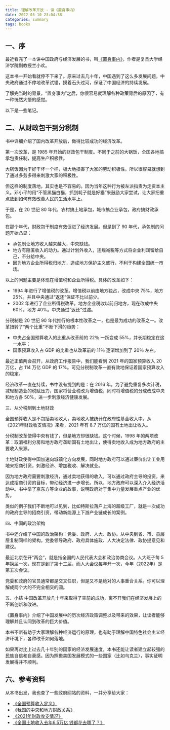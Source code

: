 ```yaml
---
title: 理解改革开放 - 读《置身事内》
date: 2022-03-10 23:04:38
categories: summary
tags: books
---
```


## 一、序

最近看完了一本讲中国政府与经济发展的书，叫[《置身事内》](https://book.douban.com/subject/35546622/)，作者是复旦大学经济学院副教授兰小欢。

这本书一开始看就停不下来了。原来过去几十年，中国遇到了这么多发展问题，中央政府通过不停地改革试错，摸着石头过河，保证了中国经济的持续发展。

了解完当时的背景，“置身事内”之后，你很容易就理解各种政策背后的原因了，有一种恍然大悟的感觉。

以下是一些笔记。

## 二、从财政包干到分税制

书中详细介绍了国内改革开放后，做得比较成功的经济改革。

第一次改革，是 1985 年开始的财政包干制度。不同于之前的大锅饭，全国各地搞承包责任制，提高生产积极性。

大锅饭因为干好干坏一个样，极大地损害了大家的劳动积极性。所以很容易就想到了通过多劳多得来刺激大家的积极性。

但这样的制度落地，其实也是不容易的。因为当年这种行为被左派指责为走资本主义。邓小平的用“不管黑猫白猫，抓到耗子就是好猫”来鼓励大家尝试，让大家把重点放到如何有效改善人民的生活水平上。

于是，在 20 世纪 80 年代，农村搞土地承包，城市搞企业承包，政府搞财政承包。

在那个年代，财政包干制度有效促进了经济发展。但是到了 90 年代，承包制的问题开始凸显：

 * 承包制让地方收入越来越大，中央缺钱。
 * 地方有隐匿收入的动力。通过计划外收入，违规减税等方式将企业利润留给自己，不分给中央。
 * 因为地方企业所得税归地方，造成地方保护主义盛行，不利于构建全国统一市场。

以上的问题主要是体现在增值税和企业所得税。具体的改革如下：

 * 1994 年进行了增值税的改革。增值税以前由地方独占，改成中央 75%，地方 25%。并且中央通过“返还”保证不比以前少。
 * 2002 年进行了企业所得税改革。地方企业税收以前归地方，现在改成中央 60%，地方 40%。中央通过“返还”过渡。

分税制是 20 世纪 90 年代推行的根本性改革之一，也是最为成功的改革之一。改革扭转了“两个比重”不断下滑的趋势：

 * 中央占全国预算收入的比重从改革前的 22％ 一跃变成 55%，并长期稳定在这一水平；
 * 国家预算收入占 GDP 的比重也从改革前的 11％ 逐渐增加到了 20％ 左右。

最近正值两会召开，从政府工作报告中，我们能看到 2021 年的国家预算收入 20 万亿，占 114 万亿 GDP 的 17%。可见分税制改革一直有效地保证着国家预算收入的稳定。

经济改革一直在持续，书中没有提到的是：在 2016 年，为了避免重复多次计税，减轻制造业的税赋压力，国家将营业税改为增值税，同时将增值税的分成改成中央和地方各 50%，进一步刺激经济健康发展。

三、从分税制到土地财政

全国预算收入是不包括卖地收入，卖地收入被统计在政府性基金收入中，从《2021年财政收支情况》来看，2021 年有 8.7 万亿的国有土地出让收入。

分税制改革使得中央有钱了，但是地方却很缺钱。这个时候，1998 年的两项改革：取消福利分房和地方政府垄断国有土地出让，使得卖地收入成为地方政府的主要收入来源。

土地财政使得中国加速向城镇化方向发展，同时地方政府可以通过廉价出让工业用地来招商引资，刺激经济、增加税收、解决就业。

因为地方政府需要刺激经济，通过卖地获得的收入，可以通过政府主导的投资，来达成招商引资的目标，带动经济进一步增长。所以，地方政府可以深入介入经济活动中。书中举了京东方等企业的故事，说明政府对于集中力量发展重点产业的优势。

类似的例子我们不断地可以见到，比如特斯拉落户上海的超级工厂，就是一次成功的政府主导的招商引资，带动新能源上下游产业链成长的案例。

四、中国的政治架构

书中还介绍了中国的政治架构：党委、政府、人大、政协。从中央到省、市、县层层复制同样的架构。党委领导政府、政府具体施政、人大决定法律、政协提意见和建议。

最近北京在开“两会”，就是指全国的人民代表大会和政治协商会议。人大班子每 5 年换届一次，现在是到了第十三届，而人大会议每年开一次，今年（2022年）是第五次会议。

党委和政府的官员通常都是交叉任职，但是又不是绝对的人事重合关系。你可以理解成两个大的不完全相交的圆。

五、小结
中国改革开放几十年来取得了空前的成功，离不开我们在经济发展上的不断创新和改进。

《置身事内》介绍了中国发展中的历次经济政策调整以及带来的效果，让读者能够理解并且认同到改革的巨大价值。

本书不断有助于大家理解各种经济运行的原理，也有助于理解中国特色社会主义经济环境下，各种改革如何落地。

如果再对比上过去几十年别的国家的经济发展速度，本书还能让读者建立起较强的民族自信和自豪感。因为照搬美国发展模式的一些国家（比如乌克兰），事实证明发展得并不顺利。

## 六、参考资料

从本书出发，我也查了一些政府网站的资料，一并分享给大家：

 * [《全国预算收入定义》](http://www.sta《全国预算收入定义》ts.gov.cn/tjsj/ndsj/2018/html/zb07.htm)
 * [《我国的中央和地方财政关系》 ](http://www.npc.gov.cn/npc/c30834/202008/08bd6bb3168e4916a2da92ac68771386.shtml)
 * [《2021年财政收支情况》 ](http://gks.mof.gov.cn/tongjishuju/202201/t20220128_3785692.htm)
 * [《全国土地收入去年6.5万亿 钱都花去哪了？》](https://finance.sina.cn/2019-03-21/detail-ihtxyzsk9155411.d.html?vt=4&pos=108)

